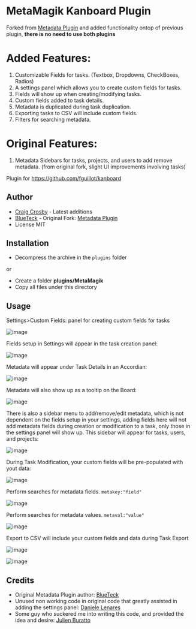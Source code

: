 MetaMagik Kanboard Plugin
==========================

Forked from [Metadata Plugin](https://github.com/BlueTeck/kanboard_plugin_metadata) and added functionality ontop of previous plugin, **there is no need to use both plugins**

Added Features:
================

1. Customizable Fields for tasks. (Textbox, Dropdowns, CheckBoxes, Radios)
2. A settings panel which allows you to create custom fields for tasks.
3. Fields will show up when creating/modifying tasks.
4. Custom fields added to task details.
5. Metadata is duplicated during task duplication.
6. Exporting tasks to CSV will include custom fields.
7. Filters for searching metadata.

Original Features:
==================

1. Metadata Sidebars for tasks, projects, and users to add remove metadata. (from original fork, slight UI improvements involving tasks)


Plugin for https://github.com/fguillot/kanboard

Author
------

- [Craig Crosby](https://github.com/creecros) - Latest additions
- [BlueTeck](https://github.com/BlueTeck) - Original Fork: [Metadata Plugin](https://github.com/BlueTeck/kanboard_plugin_metadata)
- License MIT

Installation
------------

- Decompress the archive in the `plugins` folder

or

- Create a folder **plugins/MetaMagik**
- Copy all files under this directory


Usage
------------

Settings>Custom Fields: panel for creating custom fields for tasks

![image](https://user-images.githubusercontent.com/26339368/45789083-f263dc80-bc4b-11e8-90dd-9d3431f811e1.png)

Fields setup in Settings will appear in the task creation panel:

![image](https://user-images.githubusercontent.com/26339368/45580679-f5348b00-b861-11e8-831c-2012424005c5.png)

Metadata will appear under Task Details in an Accordian:

![image](https://user-images.githubusercontent.com/26339368/45580726-79870e00-b862-11e8-88db-397d6cdff417.png)

Metadata will also show up as a tooltip on the Board:

![image](https://user-images.githubusercontent.com/26339368/45580741-a4716200-b862-11e8-92ab-1cd8d4783273.png)

There is also a sidebar menu to add/remove/edit metadata, which is not dependent on the fields setup in your settings, adding fields here will not add metadata fields during creation or modification to a task, only those in the settings panel will show up. This sidebar will appear for tasks, users, and projects:

![image](https://user-images.githubusercontent.com/26339368/45580785-15187e80-b863-11e8-8c04-94e05dc2e7f8.png)

During Task Modification, your custom fields will be pre-populated with yout data:

![image](https://user-images.githubusercontent.com/26339368/45580810-5c067400-b863-11e8-8c27-1e040d4974f5.png)

Perform searches for metadata fields. `metakey:"field"`

![image](https://user-images.githubusercontent.com/26339368/45580859-08e0f100-b864-11e8-8d96-bcb682398681.png)

Perform searches for metadata values. `metaval:"value"`

![image](https://user-images.githubusercontent.com/26339368/45580850-e51dab00-b863-11e8-96e3-c8ff832e70a2.png)

Export to CSV will include your custom fields and data during Task Export

![image](https://user-images.githubusercontent.com/26339368/45769838-c2e2af00-bc0e-11e8-95b6-34c23876f03f.png)

![image](https://user-images.githubusercontent.com/26339368/45769796-af374880-bc0e-11e8-9587-83ab717da733.png)


Credits
------------

* Original Metadata Plugin author: [BlueTeck](https://github.com/BlueTeck)
* Unused non working code in original code that greatly assisted in adding the settings panel: [Daniele Lenares](https://github.com/dnlnrs)
* Some guy who suckered me into writing this code, and provided the idea and desire: [Julien Buratto](https://github.com/TheCloud)





